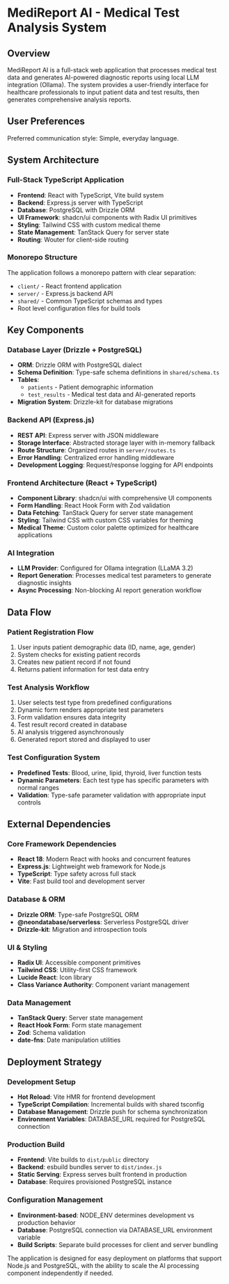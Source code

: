 # MediReport AI - Medical Test Analysis System

## Overview

MediReport AI is a full-stack web application that processes medical test data and generates AI-powered diagnostic reports using local LLM integration (Ollama). The system provides a user-friendly interface for healthcare professionals to input patient data and test results, then generates comprehensive analysis reports.

## User Preferences

Preferred communication style: Simple, everyday language.

## System Architecture

### Full-Stack TypeScript Application
- **Frontend**: React with TypeScript, Vite build system
- **Backend**: Express.js server with TypeScript
- **Database**: PostgreSQL with Drizzle ORM
- **UI Framework**: shadcn/ui components with Radix UI primitives
- **Styling**: Tailwind CSS with custom medical theme
- **State Management**: TanStack Query for server state
- **Routing**: Wouter for client-side routing

### Monorepo Structure
The application follows a monorepo pattern with clear separation:
- `client/` - React frontend application
- `server/` - Express.js backend API
- `shared/` - Common TypeScript schemas and types
- Root level configuration files for build tools

## Key Components

### Database Layer (Drizzle + PostgreSQL)
- **ORM**: Drizzle ORM with PostgreSQL dialect
- **Schema Definition**: Type-safe schema definitions in `shared/schema.ts`
- **Tables**: 
  - `patients` - Patient demographic information
  - `test_results` - Medical test data and AI-generated reports
- **Migration System**: Drizzle-kit for database migrations

### Backend API (Express.js)
- **REST API**: Express server with JSON middleware
- **Storage Interface**: Abstracted storage layer with in-memory fallback
- **Route Structure**: Organized routes in `server/routes.ts`
- **Error Handling**: Centralized error handling middleware
- **Development Logging**: Request/response logging for API endpoints

### Frontend Architecture (React + TypeScript)
- **Component Library**: shadcn/ui with comprehensive UI components
- **Form Handling**: React Hook Form with Zod validation
- **Data Fetching**: TanStack Query for server state management
- **Styling**: Tailwind CSS with custom CSS variables for theming
- **Medical Theme**: Custom color palette optimized for healthcare applications

### AI Integration
- **LLM Provider**: Configured for Ollama integration (LLaMA 3.2)
- **Report Generation**: Processes medical test parameters to generate diagnostic insights
- **Async Processing**: Non-blocking AI report generation workflow

## Data Flow

### Patient Registration Flow
1. User inputs patient demographic data (ID, name, age, gender)
2. System checks for existing patient records
3. Creates new patient record if not found
4. Returns patient information for test data entry

### Test Analysis Workflow
1. User selects test type from predefined configurations
2. Dynamic form renders appropriate test parameters
3. Form validation ensures data integrity
4. Test result record created in database
5. AI analysis triggered asynchronously
6. Generated report stored and displayed to user

### Test Configuration System
- **Predefined Tests**: Blood, urine, lipid, thyroid, liver function tests
- **Dynamic Parameters**: Each test type has specific parameters with normal ranges
- **Validation**: Type-safe parameter validation with appropriate input controls

## External Dependencies

### Core Framework Dependencies
- **React 18**: Modern React with hooks and concurrent features
- **Express.js**: Lightweight web framework for Node.js
- **TypeScript**: Type safety across full stack
- **Vite**: Fast build tool and development server

### Database & ORM
- **Drizzle ORM**: Type-safe PostgreSQL ORM
- **@neondatabase/serverless**: Serverless PostgreSQL driver
- **Drizzle-kit**: Migration and introspection tools

### UI & Styling
- **Radix UI**: Accessible component primitives
- **Tailwind CSS**: Utility-first CSS framework
- **Lucide React**: Icon library
- **Class Variance Authority**: Component variant management

### Data Management
- **TanStack Query**: Server state management
- **React Hook Form**: Form state management
- **Zod**: Schema validation
- **date-fns**: Date manipulation utilities

## Deployment Strategy

### Development Setup
- **Hot Reload**: Vite HMR for frontend development
- **TypeScript Compilation**: Incremental builds with shared tsconfig
- **Database Management**: Drizzle push for schema synchronization
- **Environment Variables**: DATABASE_URL required for PostgreSQL connection

### Production Build
- **Frontend**: Vite builds to `dist/public` directory
- **Backend**: esbuild bundles server to `dist/index.js`
- **Static Serving**: Express serves built frontend in production
- **Database**: Requires provisioned PostgreSQL instance

### Configuration Management
- **Environment-based**: NODE_ENV determines development vs production behavior
- **Database**: PostgreSQL connection via DATABASE_URL environment variable
- **Build Scripts**: Separate build processes for client and server bundling

The application is designed for easy deployment on platforms that support Node.js and PostgreSQL, with the ability to scale the AI processing component independently if needed.
